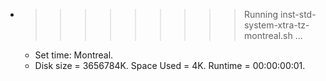 * >>>>>>>>> Running inst-std-system-xtra-tz-montreal.sh ...
  * Set time: Montreal.
  * Disk size = 3656784K. Space Used = 4K. Runtime = 00:00:00:01.
